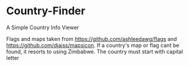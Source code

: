 # Country-Finder
A Simple Country Info Viewer

Flags and maps taken from https://github.com/ashleedawg/flags and https://github.com/djaiss/mapsicon.
If a country's map or flag cant be found, it resorts to using Zimbabwe.
The country must start with capital letter
